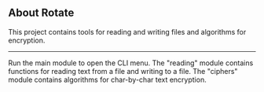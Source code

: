 ## About Rotate
This project contains tools for reading and writing files and algorithms
for encryption. 
***
Run the main module to open the CLI menu. The "reading" module contains
functions for reading text from a file and writing to a file. The "ciphers"
module contains algorithms for char-by-char text encryption.